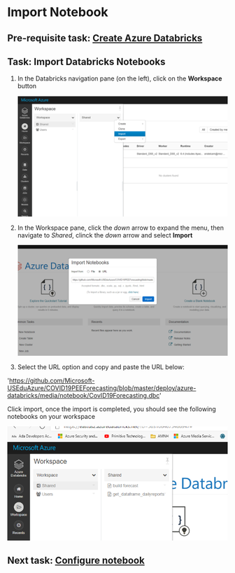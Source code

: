 # Import Notebook

## Pre-requisite task: [Create Azure Databricks](create-azure-databricks.md)

## Task: Import Databricks Notebooks
1. In the Databricks navigation pane (on the left), click on the **Workspace** button

    ![Create workspace](media/notebook/1.png)

1. In the Workspace pane, click the *down* arrow to expand the menu, then navigate to *Shared*, clinck the *down* arrow and select **Import** 

    ![Create notebook](media/notebook/2.png)

1. Select the URL option and copy and paste the URL below:

'https://github.com/Microsoft-USEduAzure/COVID19PEEForecasting/blob/master/deploy/azure-databricks/media/notebook/CovID19Forecasting.dbc'

Click import, once the import is completed, you should see the following notebooks on your workspace

![Notebook settings](media/notebook/3.png)

## Next task: [Configure notebook](configure-databricks-notebook.md)
